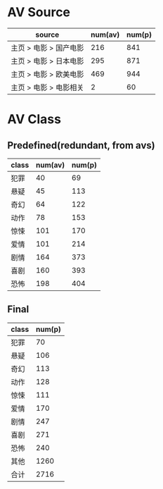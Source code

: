 # AV Source
|source|num(av)|num(p)|
|------|-------|------|
|主页 > 电影 > 国产电影|216|841|
|主页 > 电影 > 日本电影|295|871|
|主页 > 电影 > 欧美电影|469|944|
|主页 > 电影 > 电影相关|2|60|

# AV Class
## Predefined(redundant, from avs)
|class|num(av)|num(p)|
|-----|-------|------|
|犯罪|40|69|
|悬疑|45|113|
|奇幻|64|122|
|动作|78|153|
|惊悚|101|170|
|爱情|101|214|
|剧情|164|373|
|喜剧|160|393|
|恐怖|198|404|

## Final
|class|num(p)|
|-----|------|
|犯罪|70|
|悬疑|106|
|奇幻|113|
|动作|128|
|惊悚|111|
|爱情|170|
|剧情|247|
|喜剧|271|
|恐怖|240|
|其他|1260|
|合计|2716|




